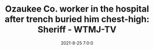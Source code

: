 ---
"title": "Ozaukee Co. worker in the hospital after trench buried him chest-high: Sheriff - WTMJ-TV"
"date": "2021-8-25 7:0:0"
"feed_name": "GOOGLENEWSCONSTRUCTION"
"feed_website": "https://news.google.com/search?q=construction%2Bincident&hl=en-US&gl=US&ceid=US:en"
"feed_rss": "https://news.google.com/rss/search?q=construction%2Bincident&hl=en-US&gl=US&ceid=US:en"
"link": "https://www.tmj4.com/news/local-news/ozaukee-co-worker-in-the-hospital-after-trench-buried-him-chest-high-sheriff"
"file": "_posts/2021-1-1-73c0480fc27632399949081dc09066b206fa84f1.md"
"accident": "1"
"drilling": "0"
---